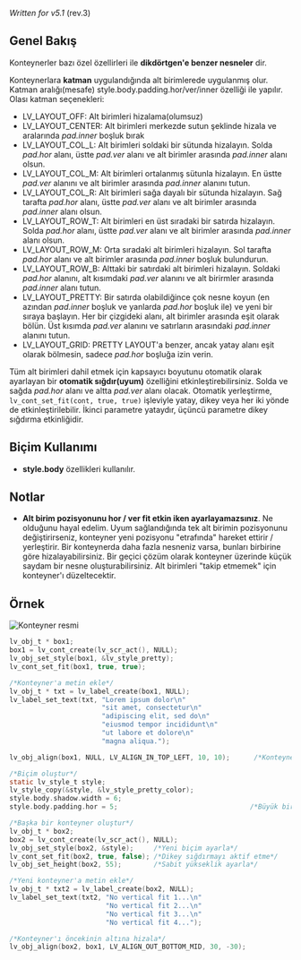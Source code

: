 _Written for v5.1_ (rev.3)

## Genel Bakış

Konteynerler bazı özel özellirleri ile **dikdörtgen'e benzer nesneler** dir. 

Konteynerlara **katman** uygulandığında alt birimlerede uygulanmış olur. Katman aralığı(mesafe) style.body.padding.hor/ver/inner özelliği ile yapılır. Olası katman seçenekleri:

- LV_LAYOUT_OFF: Alt birimleri hizalama(olumsuz)
- LV_LAYOUT_CENTER: Alt birimleri merkezde sutun şeklinde hizala ve aralarında _pad.inner_ boşluk bırak
- LV_LAYOUT_COL_L: Alt birimleri soldaki bir sütunda hizalayın. Solda _pad.hor_ alanı, üstte _pad.ver_ alanı ve alt birimler arasında _pad.inner_ alanı olsun.
- LV_LAYOUT_COL_M: Alt birimleri ortalanmış sütunla hizalayın. En üstte _pad.ver_ alanını ve alt birimler arasında _pad.inner_ alanını tutun.
- LV_LAYOUT_COL_R: Alt birimleri sağa dayalı bir sütunda hizalayın. Sağ tarafta _pad.hor_ alanı, üstte _pad.ver_ alanı ve alt birimler arasında _pad.inner_ alanı olsun.
- LV_LAYOUT_ROW_T: Alt birimleri en üst sıradaki bir satırda hizalayın. Solda _pad.hor_ alanı, üstte _pad.ver_ alanı ve alt birimler arasında _pad.inner_ alanı olsun.
- LV_LAYOUT_ROW_M: Orta sıradaki alt birimleri hizalayın. Sol tarafta _pad.hor_ alanı ve alt birimler arasında _pad.inner_ boşluk bulundurun.
- LV_LAYOUT_ROW_B: Alttaki bir satırdaki alt birimleri hizalayın. Soldaki _pad.hor_ alanını, alt kısımdaki _pad.ver_ alanını ve alt birirmler arasında _pad.inner_ alanı tutun.
- LV_LAYOUT_PRETTY: Bir satırda olabildiğince çok nesne koyun (en azından _pad.inner_ boşluk ve yanlarda _pad.hor_ boşluk ile) ve yeni bir sıraya başlayın. Her bir çizgideki alanı, alt birimler arasında eşit olarak bölün. Üst kısımda _pad.ver_ alanını ve satırların arasındaki _pad.inner_ alanını tutun.
- LV_LAYOUT_GRID: PRETTY LAYOUT'a benzer, ancak yatay alanı eşit olarak bölmesin, sadece _pad.hor_ boşluğa izin verin.

Tüm alt birimleri dahil etmek için kapsayıcı boyutunu otomatik olarak ayarlayan bir **otomatik sığdır(uyum)** özelliğini etkinleştirebilirsiniz. Solda ve sağda _pad.hor_ alanı ve altta _pad.ver_ alanı olacak. Otomatik yerleştirme, `lv_cont_set_fit(cont, true, true)` işleviyle yatay, dikey veya her iki yönde de etkinleştirilebilir. İkinci parametre yataydır, üçüncü parametre dikey sığdırma etkinliğidir.

## Biçim Kullanımı

- **style.body** özellikleri kullanılır.

## Notlar

- **Alt birim pozisyonunu hor / ver fit etkin iken ayarlayamazsınız**. Ne olduğunu hayal edelim. Uyum sağlandığında tek alt birimin pozisyonunu değiştirirseniz, konteyner yeni pozisyonu "etrafında" hareket ettirir / yerleştirir. Bir konteynerda daha fazla nesneniz varsa, bunları birbirine göre hizalayabilirsiniz. Bir geçici çözüm olarak konteyner üzerinde küçük saydam bir nesne oluşturabilirsiniz. Alt birimleri "takip etmemek" için konteyner'ı düzeltecektir.

## Örnek

![Konteyner resmi](https://raw.githubusercontent.com/wiki/littlevgl/lvgl/img/container-lv_cont.png)
```c
lv_obj_t * box1;
box1 = lv_cont_create(lv_scr_act(), NULL);
lv_obj_set_style(box1, &lv_style_pretty);
lv_cont_set_fit(box1, true, true);

/*Konteyner'a metin ekle*/
lv_obj_t * txt = lv_label_create(box1, NULL);
lv_label_set_text(txt, "Lorem ipsum dolor\n"
                       "sit amet, consectetur\n"
                       "adipiscing elit, sed do\n"
                       "eiusmod tempor incididunt\n"
                       "ut labore et dolore\n"
                       "magna aliqua.");

lv_obj_align(box1, NULL, LV_ALIGN_IN_TOP_LEFT, 10, 10);      /*Konteyner'ı hizala*/

/*Biçim oluştur*/
static lv_style_t style;
lv_style_copy(&style, &lv_style_pretty_color);
style.body.shadow.width = 6;
style.body.padding.hor = 5;                                 /*Büyük bir yatay boşluk oluştur*/

/*Başka bir konteyner oluştur*/
lv_obj_t * box2;
box2 = lv_cont_create(lv_scr_act(), NULL);
lv_obj_set_style(box2, &style);     /*Yeni biçim ayarla*/
lv_cont_set_fit(box2, true, false); /*Dikey sığdırmayı aktif etme*/
lv_obj_set_height(box2, 55);        /*Sabit yükseklik ayarla*/

/*Yeni konteyner'a metin ekle*/
lv_obj_t * txt2 = lv_label_create(box2, NULL);
lv_label_set_text(txt2, "No vertical fit 1...\n"
                        "No vertical fit 2...\n"
                        "No vertical fit 3...\n"
                        "No vertical fit 4...");

/*Konteyner'ı öncekinin altına hizala*/
lv_obj_align(box2, box1, LV_ALIGN_OUT_BOTTOM_MID, 30, -30);
```